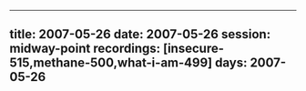 
---
title: 2007-05-26
date:  2007-05-26
session: midway-point
recordings: [insecure-515,methane-500,what-i-am-499]
days: 2007-05-26
---
